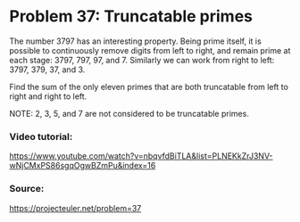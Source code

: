 # Problem 37: Truncatable primes

The number 3797 has an interesting property. Being prime itself, it is possible to continuously remove digits from left to right, and remain prime at each stage: 3797, 797, 97, and 7. Similarly we can work from right to left: 3797, 379, 37, and 3.

Find the sum of the only eleven primes that are both truncatable from left to right and right to left.

NOTE: 2, 3, 5, and 7 are not considered to be truncatable primes.

### Video tutorial: 
https://www.youtube.com/watch?v=nbqvfdBiTLA&list=PLNEKkZrJ3NV-wNjCMxPS86sgqOgwBZmPu&index=16

### Source:
https://projecteuler.net/problem=37
